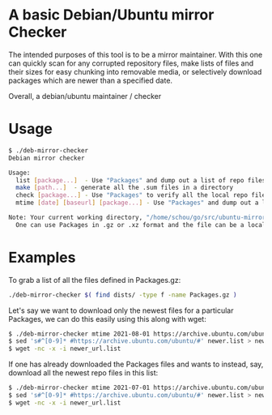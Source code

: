 # A basic Debian/Ubuntu mirror Checker

The intended purposes of this tool is to be a mirror maintainer.  With this one can quickly scan for any corrupted repository files, make lists of files and their sizes for easy chunking into removable media, or selectively download packages which are newer than a specified date.

Overall, a debian/ubuntu maintainer / checker

# Usage

```bash
$ ./deb-mirror-checker 
Debian mirror checker

Usage:
  list [package...]  - Use "Packages" and dump out a list of repo files and their size
  make [path...]  - generate all the .sum files in a directory
  check [package...] - Use "Packages" to verify all the local repo files
  mtime [date] [baseurl] [package...] - Use "Packages" and dump out a list of remote files and their size modified after date.

Note: Your current working directory, "/home/schou/go/src/ubuntu-mirror-checker", must be the repo base directory.
  One can use Packages in .gz or .xz format and the file can be a local file or a URL endpoint.

```

# Examples

To grab a list of all the files defined in Packages.gz:
```bash
./deb-mirror-checker $( find dists/ -type f -name Packages.gz )
```

Let's say we want to download only the newest files for a particular Packages, we can do this easily using this along with wget:
```bash
$ ./deb-mirror-checker mtime 2021-08-01 https://archive.ubuntu.com/ubuntu https://archive.ubuntu.com/ubuntu/dists/focal-updates/main/binary-amd64/Packages.xz > newer.list
$ sed 's#^[0-9]* #https://archive.ubuntu.com/ubuntu/#' newer.list > newer_url.list
$ wget -nc -x -i newer_url.list
```

If one has already downloaded the Packages files and wants to instead, say, download all the newest repo files in this list:
```bash
$ ./deb-mirror-checker mtime 2021-07-01 https://archive.ubuntu.com/ubuntu $( find archive.ubuntu.com/ubuntu/dists/ -name Packages.gz ) > newer.list
$ sed 's#^[0-9]* #https://archive.ubuntu.com/ubuntu/#' newer.list > newer_url.list
$ wget -nc -x -i newer_url.list
```
